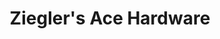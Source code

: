 ---
title: "Ziegler's Ace Hardware"
url: /lake-in-the-hills/zieglers-ace-hardware/
shop: Baumarkt
---